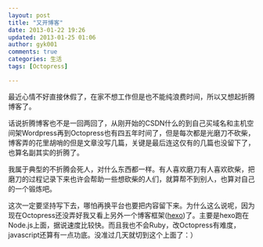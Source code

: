 ```yaml
---
layout: post
title: "又开博客"
date: 2013-01-22 19:26
updated: 2013-01-25 01:06
author: gyk001
comments: true
categories: 生活
tags: [Octopress]

---
```


最近心情不好直接休假了，在家不想工作但是也不能纯浪费时间，所以又想起折腾博客了。

话说折腾博客也不是一回两回了，从刚开始的CSDN什么的到自己买域名和主机空间架Wordpress再到Octopress也有四五年时间了，但是每次都是光磨刀不砍柴，博客弄的花里胡哨的但是文章没写几篇，关键是最后连这仅有的几篇也没留下了，也算名副其实的折腾了。
<!-- more -->
我属于典型的不折腾会死人，对什么东西都一样。有人喜欢磨刀有人喜欢砍柴，把磨刀的过程记录下来也许会帮助一些想砍柴的人们，就算帮不到别人，也算对自己的一个锻炼吧。

这次一定要坚持写下去，哪怕再换平台也要把内容留下来。为什么这么说呢，因为现在Octopress还没弄好我又看上另外一个博客框架([hexo][])了。主要是hexo跑在Node.js上面，据说速度比较快。而且我也不会Ruby，改Octopress有难度，javascript还算有一点功底。没准过几天就切到这个上面了：）

[hexo]: https://github.com/tommy351/hexo (A fast, simple & powerful blog framework, powered by Node.js.)


